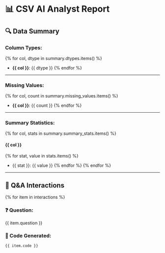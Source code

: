 # 📊 CSV AI Analyst Report

## 🔍 Data Summary

### Column Types:
{% for col, dtype in summary.dtypes.items() %}
- **{{ col }}**: {{ dtype }}
{% endfor %}

---

### Missing Values:
{% for col, count in summary.missing_values.items() %}
- **{{ col }}**: {{ count }}
{% endfor %}

---

### Summary Statistics:
{% for col, stats in summary.summary_stats.items() %}
#### {{ col }}
{% for stat, value in stats.items() %}
- {{ stat }}: {{ value }}
{% endfor %}
{% endfor %}

---

## 🤖 Q&A Interactions

{% for item in interactions %}
### ❓ Question:
{{ item.question }}

### 🧠 Code Generated:
```python
{{ item.code }}
